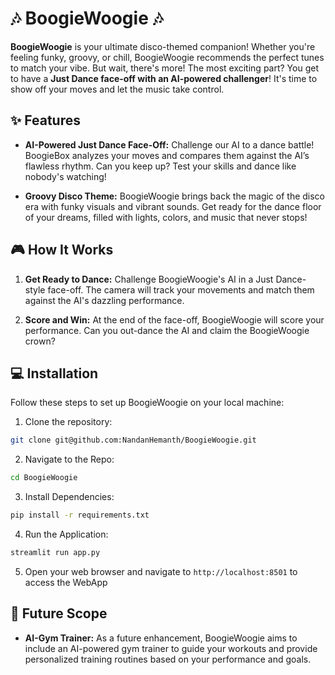 # 🎶 BoogieWoogie 🎶

**BoogieWoogie** is your ultimate disco-themed companion! Whether you're feeling funky, groovy, or chill, BoogieWoogie recommends the perfect tunes to match your vibe. But wait, there's more! The most exciting part? You get to have a **Just Dance face-off with an AI-powered challenger**! It's time to show off your moves and let the music take control.

## ✨ Features

- **AI-Powered Just Dance Face-Off:** 
  Challenge our AI to a dance battle! BoogieBox analyzes your moves and compares them against the AI’s flawless rhythm. Can you keep up? Test your skills and dance like nobody's watching!

- **Groovy Disco Theme:** 
  BoogieWoogie brings back the magic of the disco era with funky visuals and vibrant sounds. Get ready for the dance floor of your dreams, filled with lights, colors, and music that never stops!

## 🎮 How It Works

1. **Get Ready to Dance:**
   Challenge BoogieWoogie's AI in a Just Dance-style face-off. The camera will track your movements and match them against the AI's dazzling performance.

2. **Score and Win:**
   At the end of the face-off, BoogieWoogie will score your performance. Can you out-dance the AI and claim the BoogieWoogie crown?

## 💻 Installation

Follow these steps to set up BoogieWoogie on your local machine:

1. Clone the repository:

```bash
git clone git@github.com:NandanHemanth/BoogieWoogie.git
```
2. Navigate to the Repo:
```bash
cd BoogieWoogie
```
3. Install Dependencies:
```bash
pip install -r requirements.txt
```
4. Run the Application:
```bash
streamlit run app.py
```
5. Open your web browser and navigate to `http://localhost:8501` to access the WebApp

## 🌟 Future Scope

- **AI-Gym Trainer:** As a future enhancement, BoogieWoogie aims to include an AI-powered gym trainer to guide your workouts and provide personalized training routines based on your performance and goals.
 